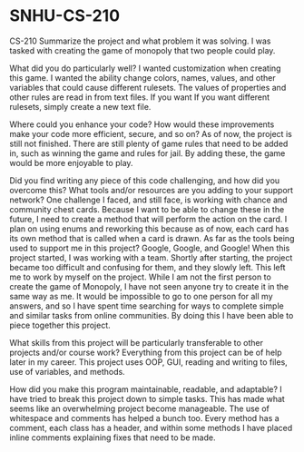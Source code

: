 # SNHU-CS-210
CS-210 
Summarize the project and what problem it was solving.
     I was tasked with creating the game of monopoly that two people could play.

What did you do particularly well?
     I wanted customization when creating this game. I wanted the ability change colors, names, values, and other variables that could cause different rulesets. The values of properties and other rules are read in from text files. If you want If you want different rulesets, simply create a new text file.

Where could you enhance your code? How would these improvements make your code more efficient, secure, and so on?
     As of now, the project is still not finished. There are still plenty of game rules that need to be added in, such as winning the game and rules for jail. By adding these, the game would be more enjoyable to play. 

 Did you find writing any piece of this code challenging, and how did you overcome this? What tools and/or resources are you adding to your support network?
     One challenge I faced, and still face, is working with chance and community chest cards. Because I want to be able to change these in the future, I need to create a method that will perform the action on the card. I plan on using enums and reworking this because as of now, each card has its own method that is called when a card is drawn. As far as the tools being used to support me in this project? Google, Google, and Google! When this project started, I was working with a team. Shortly after starting, the project became too difficult and confusing for them, and they slowly left. This left me to work by myself on the project. While I am not the first person to create the game of Monopoly, I have not seen anyone try to create it in the same way as me. It would be impossible to go to one person for all my answers, and so I have spent time searching for ways to complete simple and similar tasks from online communities. By doing this I have been able to piece together this project.

What skills from this project will be particularly transferable to other projects and/or course work?
     Everything from this project can be of help later in my career. This project uses OOP, GUI, reading and writing to files, use of variables, and methods. 

How did you make this program maintainable, readable, and adaptable?
     I have tried to break this project down to simple tasks. This has made what seems like an overwhelming project become manageable. The use of whitespace and comments has helped a bunch too. Every method has a comment, each class has a header, and within some methods I have placed inline comments explaining fixes that need to be made. 
